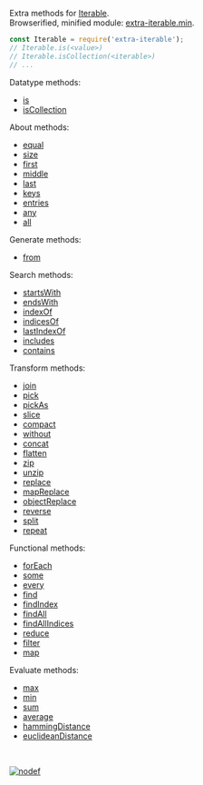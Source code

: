 Extra methods for [Iterable].<br>
Browserified, minified module: [extra-iterable.min].

```javascript
const Iterable = require('extra-iterable');
// Iterable.is(<value>)
// Iterable.isCollection(<iterable>)
// ...
```


Datatype methods:
- [is](https://www.npmjs.com/package/@extra-iterable/is)
- [isCollection](https://www.npmjs.com/package/@extra-iterable/is-collection)

About methods:
- [equal](https://www.npmjs.com/package/@extra-iterable/equal)
- [size](https://www.npmjs.com/package/@extra-iterable/size)
- [first](https://www.npmjs.com/package/@extra-iterable/first)
- [middle](https://www.npmjs.com/package/@extra-iterable/middle)
- [last](https://www.npmjs.com/package/@extra-iterable/last)
- [keys](https://www.npmjs.com/package/@extra-iterable/keys)
- [entries](https://www.npmjs.com/package/@extra-iterable/entries)
- [any](https://www.npmjs.com/package/@extra-iterable/any)
- [all](https://www.npmjs.com/package/@extra-iterable/all)

Generate methods:
- [from](https://www.npmjs.com/package/@extra-iterable/from)

Search methods:
- [startsWith](https://www.npmjs.com/package/@extra-iterable/starts-with)
- [endsWith](https://www.npmjs.com/package/@extra-iterable/ends-with)
- [indexOf](https://www.npmjs.com/package/@extra-iterable/index-of)
- [indicesOf](https://www.npmjs.com/package/@extra-iterable/indices-of)
- [lastIndexOf](https://www.npmjs.com/package/@extra-iterable/last-index-of)
- [includes](https://www.npmjs.com/package/@extra-iterable/includes)
- [contains](https://www.npmjs.com/package/@extra-iterable/contains)

Transform methods:
- [join](https://www.npmjs.com/package/@extra-iterable/join)
- [pick](https://www.npmjs.com/package/@extra-iterable/pick)
- [pickAs](https://www.npmjs.com/package/@extra-iterable/pick-as)
- [slice](https://www.npmjs.com/package/@extra-iterable/slice)
- [compact](https://www.npmjs.com/package/@extra-iterable/compact)
- [without](https://www.npmjs.com/package/@extra-iterable/without)
- [concat](https://www.npmjs.com/package/@extra-iterable/concat)
- [flatten](https://www.npmjs.com/package/@extra-iterable/flatten)
- [zip](https://www.npmjs.com/package/@extra-iterable/zip)
- [unzip](https://www.npmjs.com/package/@extra-iterable/zip)
- [replace](https://www.npmjs.com/package/@extra-iterable/replace)
- [mapReplace](https://www.npmjs.com/package/@extra-iterable/map-replace)
- [objectReplace](https://www.npmjs.com/package/@extra-iterable/object-replace)
- [reverse](https://www.npmjs.com/package/@extra-iterable/reverse)
- [split](https://www.npmjs.com/package/@extra-iterable/split)
- [repeat](https://www.npmjs.com/package/@extra-iterable/repeat)

Functional methods:
- [forEach](https://www.npmjs.com/package/@extra-iterable/for-each)
- [some](https://www.npmjs.com/package/@extra-iterable/some)
- [every](https://www.npmjs.com/package/@extra-iterable/every)
- [find](https://www.npmjs.com/package/@extra-iterable/find)
- [findIndex](https://www.npmjs.com/package/@extra-iterable/find-index)
- [findAll](https://www.npmjs.com/package/@extra-iterable/find-all)
- [findAllIndices](https://www.npmjs.com/package/@extra-iterable/find-all-indices)
- [reduce](https://www.npmjs.com/package/@extra-iterable/reduce)
- [filter](https://www.npmjs.com/package/@extra-iterable/filter)
- [map](https://www.npmjs.com/package/@extra-iterable/map)

Evaluate methods:
- [max](https://www.npmjs.com/package/@extra-iterable/max)
- [min](https://www.npmjs.com/package/@extra-iterable/min)
- [sum](https://www.npmjs.com/package/@extra-iterable/sum)
- [average](https://www.npmjs.com/package/@extra-iterable/average)
- [hammingDistance](https://www.npmjs.com/package/@extra-iterable/hamming-distance)
- [euclideanDistance](https://www.npmjs.com/package/@extra-iterable/euclidean-distance)
<br>


[![nodef](https://i.imgur.com/KR83Nzx.jpg)](https://nodef.github.io)

[Iterable]: https://developer.mozilla.org/en-US/docs/Web/JavaScript/Reference/Iteration_protocols
[extra-iterable.min]: https://www.npmjs.com/package/extra-iterable.min
